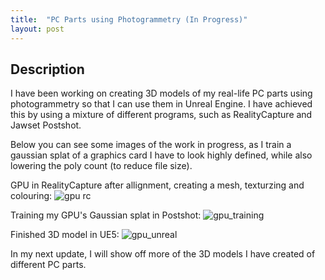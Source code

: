 ```yaml
---
title:  "PC Parts using Photogrammetry (In Progress)"
layout: post
---
```


## Description
I have been working on creating 3D models of my real-life PC parts using photogrammetry so that I can use them in Unreal Engine. I have achieved this by using a mixture of different programs, such as  RealityCapture and Jawset Postshot.

Below you can see some images of the work in progress, as I train a gaussian splat of a graphics card I have to look highly defined, while also lowering the poly count (to reduce file size).



GPU in RealityCapture after allignment, creating a mesh, texturzing and colouring:
![gpu rc](https://github.com/user-attachments/assets/52e1b63c-d8c7-4a00-bedc-e989cd18c221)

Training my GPU's Gaussian splat in Postshot:
![gpu_training](https://github.com/user-attachments/assets/9dd8d6df-8b10-45c9-ab7d-6e422a52716c)

Finished 3D model in UE5:
![gpu_unreal](https://github.com/user-attachments/assets/79fa2932-5db0-4782-85cc-5b3377f8fe44)


In my next update, I will show off more of the 3D models I have created of different PC parts.
